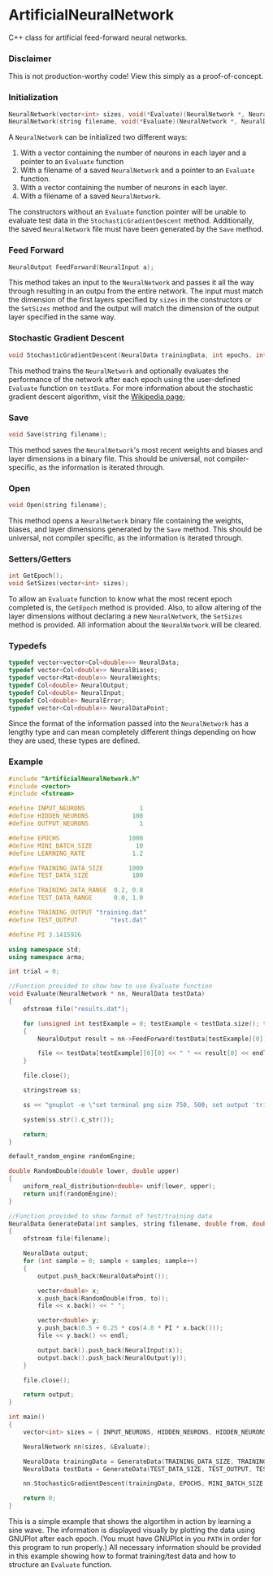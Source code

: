 # ArtificialNeuralNetwork
C++ class for artificial feed-forward neural networks.

### Disclaimer
This is not production-worthy code! View this simply as a proof-of-concept.

### Initialization
```C++
NeuralNetwork(vector<int> sizes, void(*Evaluate)(NeuralNetwork *, NeuralData) = NULL);
NeuralNetwork(string filename, void(*Evaluate)(NeuralNetwork *, NeuralData) = NULL);
```
A `NeuralNetwork` can be initialized two different ways:

 1. With a vector containing the number of neurons in each layer and a pointer to an `Evaluate` function
 2. With a filename of a saved `NeuralNetwork` and a pointer to an `Evaluate` function.
 3. With a vector containing the number of neurons in each layer.
 4. With a filename of a saved `NeuralNetwork`.
 
The constructors without an `Evaluate` function pointer will be unable to evaluate test data in the `StochasticGradientDescent` method. Additionally, the saved `NeuralNetwork` file must have been generated by the `Save` method.

### Feed Forward
```C++
NeuralOutput FeedForward(NeuralInput a);
```
This method takes an input to the `NeuralNetwork` and passes it all the way through resulting in an outpu from the entire network. The input must match the dimension of the first layers specified by `sizes` in the constructors or the `SetSizes` method and the output will match the dimension of the output layer specified in the same way.

### Stochastic Gradient Descent
```C++
void StochasticGradientDescent(NeuralData trainingData, int epochs, int miniBatchSize, double eta, NeuralData testData = NeuralData());
```
This method trains the `NeuralNetwork` and optionally evaluates the performance of the network after each epoch using the user-defined `Evaluate` function on `testData`. For more information about the stochastic gradient descent algorithm, visit the [Wikipedia page](https://en.wikipedia.org/wiki/Stochastic_gradient_descent);

### Save
```C++
void Save(string filename);
```
This method saves the `NeuralNetwork`'s most recent weights and biases and layer dimensions in a binary file. This should be universal, not compiler-specific, as the information is iterated through.

### Open
```C++
void Open(string filename);
```
This method opens a `NeuralNetwork` binary file containing the weights, biases, and layer dimensions generated by the `Save` method. This should be universal, not compiler specific, as the information is iterated through.

### Setters/Getters
```C++
int GetEpoch();
void SetSizes(vector<int> sizes);
```
To allow an `Evaluate` function to know what the most recent epoch completed is, the `GetEpoch` method is provided. Also, to allow altering of the layer dimensions without declaring a new `NeuralNetwork`, the `SetSizes` method is provided. All information about the `NeuralNetwork` will be cleared.

### Typedefs
```C++
typedef vector<vector<Col<double>>> NeuralData;
typedef vector<Col<double>> NeuralBiases;
typedef vector<Mat<double>> NeuralWeights;
typedef Col<double> NeuralOutput;
typedef Col<double> NeuralInput;
typedef Col<double> NeuralError;
typedef vector<Col<double>> NeuralDataPoint;
```
Since the format of the information passed into the `NeuralNetwork` has a lengthy type and can mean completely different things depending on how they are used, these types are defined. 

### Example
```C++
#include "ArtificialNeuralNetwork.h"
#include <vector>
#include <fstream>

#define INPUT_NEURONS               1
#define HIDDEN_NEURONS            100
#define OUTPUT_NEURONS              1

#define EPOCHS                   1000
#define MINI_BATCH_SIZE            10
#define LEARNING_RATE             1.2

#define TRAINING_DATA_SIZE       1000
#define TEST_DATA_SIZE            100

#define TRAINING_DATA_RANGE  0.2, 0.8
#define TEST_DATA_RANGE      0.0, 1.0

#define TRAINING_OUTPUT "training.dat"
#define TEST_OUTPUT         "test.dat"

#define PI 3.1415926

using namespace std;
using namespace arma;

int trial = 0;

//Function provided to show how to use Evaluate function
void Evaluate(NeuralNetwork * nn, NeuralData testData)
{
	ofstream file("results.dat");

	for (unsigned int testExample = 0; testExample < testData.size(); testExample++)
	{
		NeuralOutput result = nn->FeedForward(testData[testExample][0]);

		file << testData[testExample][0][0] << " " << result[0] << endl;
	}

	file.close();

	stringstream ss;

	ss << "gnuplot -e \"set terminal png size 750, 500; set output 'trial" << ++trial << ".png'; set xr[0:1]; set yr[0:1]; set nokey; plot 'training.dat', 0.5 + 0.25 * cos(4.0 * pi * x), 'results.dat';\"";

	system(ss.str().c_str());

	return;
}

default_random_engine randomEngine;

double RandomDouble(double lower, double upper)
{
	uniform_real_distribution<double> unif(lower, upper);
	return unif(randomEngine);
}

//Function provided to show format of test/training data
NeuralData GenerateData(int samples, string filename, double from, double to)
{
	ofstream file(filename);

	NeuralData output;
	for (int sample = 0; sample < samples; sample++)
	{
		output.push_back(NeuralDataPoint());

		vector<double> x;
		x.push_back(RandomDouble(from, to));
		file << x.back() << " ";

		vector<double> y;
		y.push_back(0.5 + 0.25 * cos(4.0 * PI * x.back()));
		file << y.back() << endl;

		output.back().push_back(NeuralInput(x));
		output.back().push_back(NeuralOutput(y));
	}

	file.close();

	return output;
}

int main()
{
	vector<int> sizes = { INPUT_NEURONS, HIDDEN_NEURONS, HIDDEN_NEURONS, OUTPUT_NEURONS };

	NeuralNetwork nn(sizes, &Evaluate);

	NeuralData trainingData = GenerateData(TRAINING_DATA_SIZE, TRAINING_OUTPUT, TRAINING_DATA_RANGE);
	NeuralData testData = GenerateData(TEST_DATA_SIZE, TEST_OUTPUT, TEST_DATA_RANGE);

	nn.StochasticGradientDescent(trainingData, EPOCHS, MINI_BATCH_SIZE, LEARNING_RATE, testData);

	return 0;
}
```
This is a simple example that shows the algortihm in action by learning a sine wave. The information is displayed visually by plotting the data using GNUPlot after each epoch. (You must have GNUPlot in you `PATH` in order for this program to run properly.) All necessary information should be provided in this example showing how to format training/test data and how to structure an `Evaluate` function.

